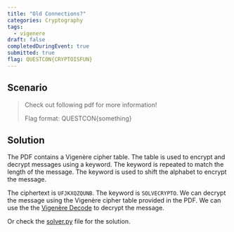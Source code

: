 ```yaml
---
title: "Old Connections?"
categories: Cryptography
tags: 
  - vigenere
draft: false
completedDuringEvent: true
submitted: true
flag: QUESTCON{CRYPTOISFUN}
---
```

## Scenario

> Check out following pdf for more information!
>
> Flag format: QUESTCON{something}

## Solution

The PDF contains a Vigenère cipher table. The table is used to encrypt and decrypt messages using a keyword. The keyword is repeated to match the length of the message. The keyword is used to shift the alphabet to encrypt the message.

The ciphertext is `UFJKXQZQUNB`. The keyword is `SOLVECRYPTO`. We can decrypt the message using the Vigenère cipher table provided in the PDF. We can use the the [Vigenère Decode](https://gchq.github.io/CyberChef/#recipe=Vigen%C3%A8re_Decode('SOLVECRYPTO')&input=VUZKS1hRWlFVTkI) to decrypt the message.

Or check the [solver.py](solver.py) file for the solution.
